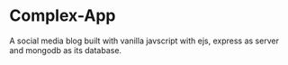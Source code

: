 # Complex-App
A social media blog built with vanilla javscript with ejs, express as server and mongodb as its database.
